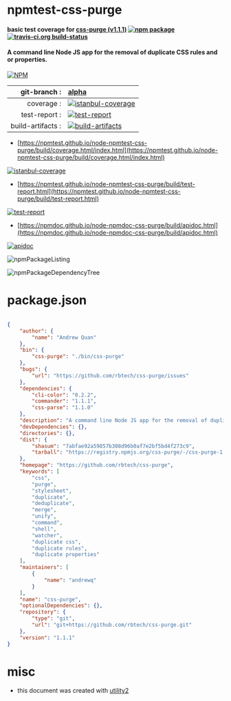 # npmtest-css-purge

#### basic test coverage for  [css-purge (v1.1.1)](https://github.com/rbtech/css-purge)  [![npm package](https://img.shields.io/npm/v/npmtest-css-purge.svg?style=flat-square)](https://www.npmjs.org/package/npmtest-css-purge) [![travis-ci.org build-status](https://api.travis-ci.org/npmtest/node-npmtest-css-purge.svg)](https://travis-ci.org/npmtest/node-npmtest-css-purge)

#### A command line Node JS app for the removal of duplicate CSS rules and or properties.

[![NPM](https://nodei.co/npm/css-purge.png?downloads=true&downloadRank=true&stars=true)](https://www.npmjs.com/package/css-purge)

| git-branch : | [alpha](https://github.com/npmtest/node-npmtest-css-purge/tree/alpha)|
|--:|:--|
| coverage : | [![istanbul-coverage](https://npmtest.github.io/node-npmtest-css-purge/build/coverage.badge.svg)](https://npmtest.github.io/node-npmtest-css-purge/build/coverage.html/index.html)|
| test-report : | [![test-report](https://npmtest.github.io/node-npmtest-css-purge/build/test-report.badge.svg)](https://npmtest.github.io/node-npmtest-css-purge/build/test-report.html)|
| build-artifacts : | [![build-artifacts](https://npmtest.github.io/node-npmtest-css-purge/glyphicons_144_folder_open.png)](https://github.com/npmtest/node-npmtest-css-purge/tree/gh-pages/build)|

- [https://npmtest.github.io/node-npmtest-css-purge/build/coverage.html/index.html](https://npmtest.github.io/node-npmtest-css-purge/build/coverage.html/index.html)

[![istanbul-coverage](https://npmtest.github.io/node-npmtest-css-purge/build/screenCapture.buildCi.browser.%252Ftmp%252Fbuild%252Fcoverage.lib.html.png)](https://npmtest.github.io/node-npmtest-css-purge/build/coverage.html/index.html)

- [https://npmtest.github.io/node-npmtest-css-purge/build/test-report.html](https://npmtest.github.io/node-npmtest-css-purge/build/test-report.html)

[![test-report](https://npmtest.github.io/node-npmtest-css-purge/build/screenCapture.buildCi.browser.%252Ftmp%252Fbuild%252Ftest-report.html.png)](https://npmtest.github.io/node-npmtest-css-purge/build/test-report.html)

- [https://npmdoc.github.io/node-npmdoc-css-purge/build/apidoc.html](https://npmdoc.github.io/node-npmdoc-css-purge/build/apidoc.html)

[![apidoc](https://npmdoc.github.io/node-npmdoc-css-purge/build/screenCapture.buildCi.browser.%252Ftmp%252Fbuild%252Fapidoc.html.png)](https://npmdoc.github.io/node-npmdoc-css-purge/build/apidoc.html)

![npmPackageListing](https://npmtest.github.io/node-npmtest-css-purge/build/screenCapture.npmPackageListing.svg)

![npmPackageDependencyTree](https://npmtest.github.io/node-npmtest-css-purge/build/screenCapture.npmPackageDependencyTree.svg)



# package.json

```json

{
    "author": {
        "name": "Andrew Quan"
    },
    "bin": {
        "css-purge": "./bin/css-purge"
    },
    "bugs": {
        "url": "https://github.com/rbtech/css-purge/issues"
    },
    "dependencies": {
        "cli-color": "0.2.2",
        "commander": "1.1.1",
        "css-parse": "1.1.0"
    },
    "description": "A command line Node JS app for the removal of duplicate CSS rules and or properties.",
    "devDependencies": {},
    "directories": {},
    "dist": {
        "shasum": "7abfae92a59857b308d96b0af7e2bf5bd4f273c9",
        "tarball": "https://registry.npmjs.org/css-purge/-/css-purge-1.1.1.tgz"
    },
    "homepage": "https://github.com/rbtech/css-purge",
    "keywords": [
        "css",
        "purge",
        "stylesheet",
        "duplicate",
        "deduplicate",
        "merge",
        "unify",
        "command",
        "shell",
        "watcher",
        "duplicate css",
        "duplicate rules",
        "duplicate properties"
    ],
    "maintainers": [
        {
            "name": "andrewq"
        }
    ],
    "name": "css-purge",
    "optionalDependencies": {},
    "repository": {
        "type": "git",
        "url": "git+https://github.com/rbtech/css-purge.git"
    },
    "version": "1.1.1"
}
```



# misc
- this document was created with [utility2](https://github.com/kaizhu256/node-utility2)
